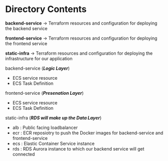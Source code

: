 # Directory Contents

**backend-service** -> Terraform resources and configuration for deploying the backend service

**frontend-service** -> Terraform resources and configuration for deploying the frontend service

**static-infra** -> Terraform resources and configuration for deploying the infrastructure for our application

backend-service (**_Logic Layer_**)
- ECS service resource 
- ECS Task Definition 

frontend-service (**_Presenation Layer_**)
- ECS service resource 
- ECS Task Definition 

static-infra (**_RDS will make up the Data Layer_**)
- alb : Public facing loadbalancer
- ecr : ECR reposiotry to push the Docker images for backend-service and frontend-service
- ecs : Elastic Container Service instance
- rds : RDS Aurora instance to which our backend service will get connected


